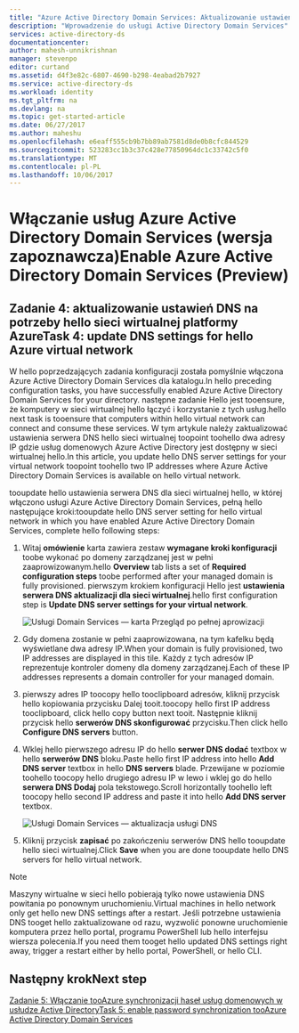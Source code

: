 ```yaml
---
title: "Azure Active Directory Domain Services: Aktualizowanie ustawień DNS dla sieci wirtualnej platformy Azure hello | Dokumentacja firmy Microsoft"
description: "Wprowadzenie do usługi Active Directory Domain Services"
services: active-directory-ds
documentationcenter: 
author: mahesh-unnikrishnan
manager: stevenpo
editor: curtand
ms.assetid: d4f3e82c-6807-4690-b298-4eabad2b7927
ms.service: active-directory-ds
ms.workload: identity
ms.tgt_pltfrm: na
ms.devlang: na
ms.topic: get-started-article
ms.date: 06/27/2017
ms.author: maheshu
ms.openlocfilehash: e6eaff555cb9b7bb89ab7581d8de0b8cfc844529
ms.sourcegitcommit: 523283cc1b3c37c428e77850964dc1c33742c5f0
ms.translationtype: MT
ms.contentlocale: pl-PL
ms.lasthandoff: 10/06/2017
---
```

# <a name="enable-azure-active-directory-domain-services-preview"></a><span data-ttu-id="d481a-103">Włączanie usług Azure Active Directory Domain Services (wersja zapoznawcza)</span><span class="sxs-lookup"><span data-stu-id="d481a-103">Enable Azure Active Directory Domain Services (Preview)</span></span>

## <a name="task-4-update-dns-settings-for-hello-azure-virtual-network"></a><span data-ttu-id="d481a-104">Zadanie 4: aktualizowanie ustawień DNS na potrzeby hello sieci wirtualnej platformy Azure</span><span class="sxs-lookup"><span data-stu-id="d481a-104">Task 4: update DNS settings for hello Azure virtual network</span></span>
<span data-ttu-id="d481a-105">W hello poprzedzających zadania konfiguracji została pomyślnie włączona Azure Active Directory Domain Services dla katalogu.</span><span class="sxs-lookup"><span data-stu-id="d481a-105">In hello preceding configuration tasks, you have successfully enabled Azure Active Directory Domain Services for your directory.</span></span> <span data-ttu-id="d481a-106">następne zadanie Hello jest tooensure, że komputery w sieci wirtualnej hello łączyć i korzystanie z tych usług.</span><span class="sxs-lookup"><span data-stu-id="d481a-106">hello next task is tooensure that computers within hello virtual network can connect and consume these services.</span></span> <span data-ttu-id="d481a-107">W tym artykule należy zaktualizować ustawienia serwera DNS hello sieci wirtualnej toopoint toohello dwa adresy IP gdzie usług domenowych Azure Active Directory jest dostępny w sieci wirtualnej hello.</span><span class="sxs-lookup"><span data-stu-id="d481a-107">In this article, you update hello DNS server settings for your virtual network toopoint toohello two IP addresses where Azure Active Directory Domain Services is available on hello virtual network.</span></span>

<span data-ttu-id="d481a-108">tooupdate hello ustawienia serwera DNS dla sieci wirtualnej hello, w której włączono usługi Azure Active Directory Domain Services, pełną hello następujące kroki:</span><span class="sxs-lookup"><span data-stu-id="d481a-108">tooupdate hello DNS server setting for hello virtual network in which you have enabled Azure Active Directory Domain Services, complete hello following steps:</span></span>

1. <span data-ttu-id="d481a-109">Witaj **omówienie** karta zawiera zestaw **wymagane kroki konfiguracji** toobe wykonać po domeny zarządzanej jest w pełni zaaprowizowanym.</span><span class="sxs-lookup"><span data-stu-id="d481a-109">hello **Overview** tab lists a set of **Required configuration steps** toobe performed after your managed domain is fully provisioned.</span></span> <span data-ttu-id="d481a-110">pierwszym krokiem konfiguracji Hello jest **ustawienia serwera DNS aktualizacji dla sieci wirtualnej**.</span><span class="sxs-lookup"><span data-stu-id="d481a-110">hello first configuration step is **Update DNS server settings for your virtual network**.</span></span>

    ![Usługi Domain Services — karta Przegląd po pełnej aprowizacji](./media/getting-started/domain-services-provisioned-overview.png)

2. <span data-ttu-id="d481a-112">Gdy domena zostanie w pełni zaaprowizowana, na tym kafelku będą wyświetlane dwa adresy IP.</span><span class="sxs-lookup"><span data-stu-id="d481a-112">When your domain is fully provisioned, two IP addresses are displayed in this tile.</span></span> <span data-ttu-id="d481a-113">Każdy z tych adresów IP reprezentuje kontroler domeny dla domeny zarządzanej.</span><span class="sxs-lookup"><span data-stu-id="d481a-113">Each of these IP addresses represents a domain controller for your managed domain.</span></span>

3. <span data-ttu-id="d481a-114">pierwszy adres IP toocopy hello tooclipboard adresów, kliknij przycisk hello kopiowania przycisku Dalej tooit.</span><span class="sxs-lookup"><span data-stu-id="d481a-114">toocopy hello first IP address tooclipboard, click hello copy button next tooit.</span></span> <span data-ttu-id="d481a-115">Następnie kliknij przycisk hello **serwerów DNS skonfigurować** przycisku.</span><span class="sxs-lookup"><span data-stu-id="d481a-115">Then click hello **Configure DNS servers** button.</span></span>

4. <span data-ttu-id="d481a-116">Wklej hello pierwszego adresu IP do hello **serwer DNS dodać** textbox w hello **serwerów DNS** bloku.</span><span class="sxs-lookup"><span data-stu-id="d481a-116">Paste hello first IP address into hello **Add DNS server** textbox in hello **DNS servers** blade.</span></span> <span data-ttu-id="d481a-117">Przewijane w poziomie toohello toocopy hello drugiego adresu IP w lewo i wklej go do hello **serwera DNS Dodaj** pola tekstowego.</span><span class="sxs-lookup"><span data-stu-id="d481a-117">Scroll horizontally toohello left toocopy hello second IP address and paste it into hello **Add DNS server** textbox.</span></span>

    ![Usługi Domain Services — aktualizacja usługi DNS](./media/getting-started/domain-services-update-dns.png)

5. <span data-ttu-id="d481a-119">Kliknij przycisk **zapisać** po zakończeniu serwerów DNS hello tooupdate hello sieci wirtualnej.</span><span class="sxs-lookup"><span data-stu-id="d481a-119">Click **Save** when you are done tooupdate hello DNS servers for hello virtual network.</span></span>

> [!NOTE]
> <span data-ttu-id="d481a-120">Maszyny wirtualne w sieci hello pobierają tylko nowe ustawienia DNS powitania po ponownym uruchomieniu.</span><span class="sxs-lookup"><span data-stu-id="d481a-120">Virtual machines in hello network only get hello new DNS settings after a restart.</span></span> <span data-ttu-id="d481a-121">Jeśli potrzebne ustawienia DNS tooget hello zaktualizowane od razu, wyzwolić ponowne uruchomienie komputera przez hello portal, programu PowerShell lub hello interfejsu wiersza polecenia.</span><span class="sxs-lookup"><span data-stu-id="d481a-121">If you need them tooget hello updated DNS settings right away, trigger a restart either by hello portal, PowerShell, or hello CLI.</span></span>
>
>

## <a name="next-step"></a><span data-ttu-id="d481a-122">Następny krok</span><span class="sxs-lookup"><span data-stu-id="d481a-122">Next step</span></span>
[<span data-ttu-id="d481a-123">Zadanie 5: Włączanie tooAzure synchronizacji haseł usług domenowych w usłudze Active Directory</span><span class="sxs-lookup"><span data-stu-id="d481a-123">Task 5: enable password synchronization tooAzure Active Directory Domain Services</span></span>](active-directory-ds-getting-started-password-sync.md)
